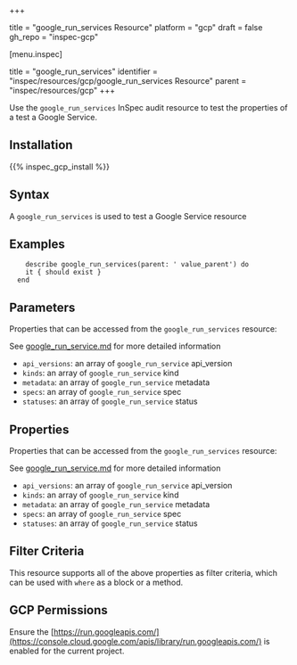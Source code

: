 +++

title = "google_run_services Resource"
platform = "gcp"
draft = false
gh_repo = "inspec-gcp"


[menu.inspec]

title = "google_run_services"
identifier = "inspec/resources/gcp/google_run_services Resource"
parent = "inspec/resources/gcp"
+++

Use the `google_run_services` InSpec audit resource to test the properties of a test a Google Service.

## Installation
{{% inspec_gcp_install %}}

## Syntax
A `google_run_services` is used to test a Google Service resource

## Examples
```
    describe google_run_services(parent: ' value_parent') do
    it { should exist }
  end
```

## Parameters
Properties that can be accessed from the `google_run_services` resource:

See [google_run_service.md](google_run_service.md) for more detailed information
* `api_versions`: an array of `google_run_service` api_version
* `kinds`: an array of `google_run_service` kind
* `metadata`: an array of `google_run_service` metadata
* `specs`: an array of `google_run_service` spec
* `statuses`: an array of `google_run_service` status
## Properties
Properties that can be accessed from the `google_run_services` resource:

See [google_run_service.md](google_run_service.md) for more detailed information
* `api_versions`: an array of `google_run_service` api_version
* `kinds`: an array of `google_run_service` kind
* `metadata`: an array of `google_run_service` metadata
* `specs`: an array of `google_run_service` spec
* `statuses`: an array of `google_run_service` status

## Filter Criteria
This resource supports all of the above properties as filter criteria, which can be used
with `where` as a block or a method.

## GCP Permissions

Ensure the [https://run.googleapis.com/](https://console.cloud.google.com/apis/library/run.googleapis.com/) is enabled for the current project.
